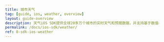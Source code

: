 ```yaml
---
title: 城市天气
tag: [guide, ios, weather, overview]
layout: guide-overview
description: 天气iOS SDK提供全球20多万个城市的实时天气和预报数据，并支持基于数值模式的天气预报，分辨率达3–5公里，覆盖全球坐标点。
permalink: /docs/ios-sdk/weather/
ref: 0-sdk-ios-weather
---
```



